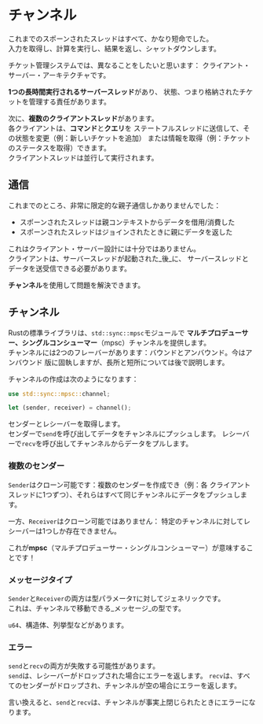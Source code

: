 # チャンネル

これまでのスポーンされたスレッドはすべて、かなり短命でした。\
入力を取得し、計算を実行し、結果を返し、シャットダウンします。

チケット管理システムでは、異なることをしたいと思います：
クライアント・サーバー・アーキテクチャです。

**1つの長時間実行されるサーバースレッド**があり、
状態、つまり格納されたチケットを管理する責任があります。

次に、**複数のクライアントスレッド**があります。\
各クライアントは、**コマンド**と**クエリ**を
ステートフルスレッドに送信して、その状態を変更（例：新しいチケットを追加）
または情報を取得（例：チケットのステータスを取得）できます。\
クライアントスレッドは並行して実行されます。

## 通信

これまでのところ、非常に限定的な親子通信しかありませんでした：

- スポーンされたスレッドは親コンテキストからデータを借用/消費した
- スポーンされたスレッドはジョインされたときに親にデータを返した

これはクライアント・サーバー設計には十分ではありません。\
クライアントは、サーバースレッドが起動された_後_に、
サーバースレッドとデータを送受信できる必要があります。

**チャンネル**を使用して問題を解決できます。

## チャンネル

Rustの標準ライブラリは、`std::sync::mpsc`モジュールで
**マルチプロデューサー、シングルコンシューマー**（mpsc）チャンネルを提供します。\
チャンネルには2つのフレーバーがあります：バウンドとアンバウンド。今はアンバウンド
版に固執しますが、長所と短所については後で説明します。

チャンネルの作成は次のようになります：

```rust
use std::sync::mpsc::channel;

let (sender, receiver) = channel();
```

センダーとレシーバーを取得します。\
センダーで`send`を呼び出してデータをチャンネルにプッシュします。
レシーバーで`recv`を呼び出してチャンネルからデータをプルします。

### 複数のセンダー

`Sender`はクローン可能です：複数のセンダーを作成でき（例：各
クライアントスレッドに1つずつ）、それらはすべて同じチャンネルにデータをプッシュします。

一方、`Receiver`はクローン可能ではありません：
特定のチャンネルに対してレシーバーは1つしか存在できません。

これが**mpsc**（マルチプロデューサー・シングルコンシューマー）が意味することです！

### メッセージタイプ

`Sender`と`Receiver`の両方は型パラメータ`T`に対してジェネリックです。\
これは、チャンネルで移動できる_メッセージ_の型です。

`u64`、構造体、列挙型などがあります。

### エラー

`send`と`recv`の両方が失敗する可能性があります。\
`send`は、レシーバーがドロップされた場合にエラーを返します。
`recv`は、すべてのセンダーがドロップされ、チャンネルが空の場合にエラーを返します。

言い換えると、`send`と`recv`は、チャンネルが事実上閉じられたときにエラーになります。